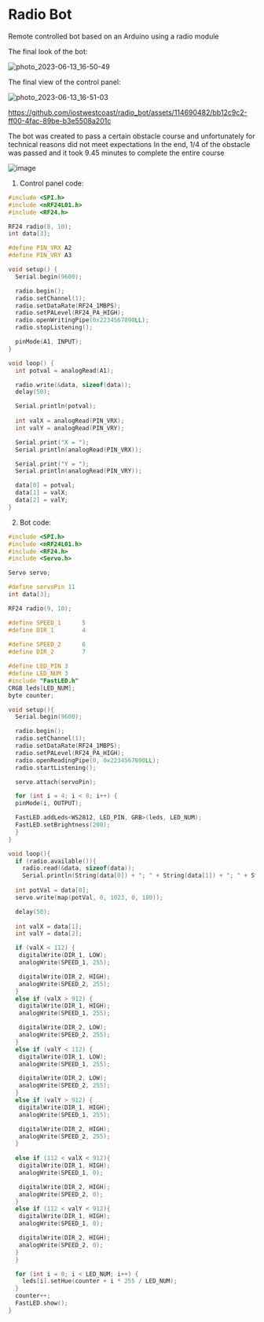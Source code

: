 # Radio Bot

Remote controlled bot based on an Arduino using a radio module

The final look of the bot:

![photo_2023-06-13_16-50-49](https://github.com/iostwestcoast/radio_bot/assets/114690482/110eeee0-d2ee-4c9b-81e7-477d4c5edd63)


The final view of the control panel:

![photo_2023-06-13_16-51-03](https://github.com/iostwestcoast/radio_bot/assets/114690482/19a8508d-04a6-48b0-b743-19bfc72776d4)

https://github.com/iostwestcoast/radio_bot/assets/114690482/bb12c9c2-ff00-4fac-89be-b3e5508a201c



The bot was created to pass a certain obstacle course and unfortunately for technical reasons did not meet expectations
In the end, 1/4 of the obstacle was passed and it took 9.45 minutes to complete the entire course

![image](https://github.com/iostwestcoast/radio_bot/assets/114690482/be7ff708-898a-4c7a-b90d-fde0acee8878)

1. Control panel code:
```C++
#include <SPI.h>
#include <nRF24L01.h>
#include <RF24.h>

RF24 radio(8, 10);
int data[3];

#define PIN_VRX A2
#define PIN_VRY A3

void setup() {
  Serial.begin(9600);

  radio.begin();
  radio.setChannel(1);
  radio.setDataRate(RF24_1MBPS);
  radio.setPALevel(RF24_PA_HIGH);
  radio.openWritingPipe(0x2234567890LL);
  radio.stopListening();

  pinMode(A1, INPUT);
}

void loop() {
  int potval = analogRead(A1);

  radio.write(&data, sizeof(data));
  delay(50);

  Serial.println(potval);
     
  int valX = analogRead(PIN_VRX);
  int valY = analogRead(PIN_VRY);

  Serial.print("X = ");
  Serial.println(analogRead(PIN_VRX));

  Serial.print("Y = ");
  Serial.println(analogRead(PIN_VRY));

  data[0] = potval;
  data[1] = valX;
  data[2] = valY;
}
```

2. Bot code:
```C++
#include <SPI.h>
#include <nRF24L01.h>
#include <RF24.h>
#include <Servo.h>

Servo servo;

#define servoPin 11
int data[3];

RF24 radio(9, 10);

#define SPEED_1      5 
#define DIR_1        4
 
#define SPEED_2      6
#define DIR_2        7

#define LED_PIN 3
#define LED_NUM 3
#include "FastLED.h"
CRGB leds[LED_NUM];
byte counter;

void setup(){
  Serial.begin(9600);

  radio.begin();
  radio.setChannel(1);
  radio.setDataRate(RF24_1MBPS);
  radio.setPALevel(RF24_PA_HIGH);
  radio.openReadingPipe(0, 0x2234567890LL);
  radio.startListening();

  servo.attach(servoPin);

  for (int i = 4; i < 8; i++) {     
  pinMode(i, OUTPUT);

  FastLED.addLeds<WS2812, LED_PIN, GRB>(leds, LED_NUM);
  FastLED.setBrightness(200);
  }
}

void loop(){
  if (radio.available()){
    radio.read(&data, sizeof(data));
    Serial.println(String(data[0]) + "; " + String(data[1]) + "; " + String(data[2]));
  
  int potVal = data[0];
  servo.write(map(potVal, 0, 1023, 0, 180));

  delay(50);
  
  int valX = data[1];
  int valY = data[2];

  if (valX < 112) {
   digitalWrite(DIR_1, LOW);
   analogWrite(SPEED_1, 255);

   digitalWrite(DIR_2, HIGH);
   analogWrite(SPEED_2, 255);
  }
  else if (valX > 912) {
   digitalWrite(DIR_1, HIGH);
   analogWrite(SPEED_1, 255);

   digitalWrite(DIR_2, LOW);
   analogWrite(SPEED_2, 255);
  }
  else if (valY < 112) {
   digitalWrite(DIR_1, LOW);
   analogWrite(SPEED_1, 255);

   digitalWrite(DIR_2, LOW);
   analogWrite(SPEED_2, 255);
  }
  else if (valY > 912) {
   digitalWrite(DIR_1, HIGH);
   analogWrite(SPEED_1, 255);

   digitalWrite(DIR_2, HIGH);
   analogWrite(SPEED_2, 255);
  }
  
  else if (112 < valX < 912){
   digitalWrite(DIR_1, HIGH);
   analogWrite(SPEED_1, 0);

   digitalWrite(DIR_2, HIGH);
   analogWrite(SPEED_2, 0);
  }
  else if (112 < valY < 912){
   digitalWrite(DIR_1, HIGH);
   analogWrite(SPEED_1, 0);

   digitalWrite(DIR_2, HIGH);
   analogWrite(SPEED_2, 0);
  }
  }

  for (int i = 0; i < LED_NUM; i++) {
    leds[i].setHue(counter + i * 255 / LED_NUM);
  }
  counter++;
  FastLED.show();
}
```

